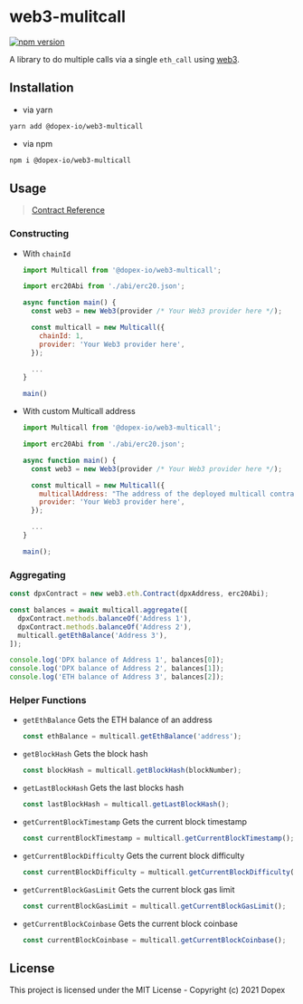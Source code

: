 # web3-mulitcall

[![npm version](https://badge.fury.io/js/%40dopex-io%2Fweb3-multicall.svg)](https://badge.fury.io/js/%40dopex-io%2Fweb3-multicall)

A library to do multiple calls via a single `eth_call` using [web3](https://github.com/ChainSafe/web3.js).

## Installation

- via yarn

```bash
yarn add @dopex-io/web3-multicall
```

- via npm

```bash
npm i @dopex-io/web3-multicall
```

## Usage

> [Contract Reference](/src/contract/Multicall.sol)

### Constructing

- With `chainId`

  ```js
  import Multicall from '@dopex-io/web3-multicall';

  import erc20Abi from './abi/erc20.json';

  async function main() {
    const web3 = new Web3(provider /* Your Web3 provider here */);

    const multicall = new Multicall({
      chainId: 1,
      provider: 'Your Web3 provider here',
    });

    ...
  }

  main()
  ```

- With custom Multicall address

  ```js
  import Multicall from '@dopex-io/web3-multicall';

  import erc20Abi from './abi/erc20.json';

  async function main() {
    const web3 = new Web3(provider /* Your Web3 provider here */);

    const multicall = new Multicall({
      multicallAddress: "The address of the deployed multicall contract",
      provider: 'Your Web3 provider here',
    });

    ...
  }

  main();
  ```

### Aggregating

```js
const dpxContract = new web3.eth.Contract(dpxAddress, erc20Abi);

const balances = await multicall.aggregate([
  dpxContract.methods.balanceOf('Address 1'),
  dpxContract.methods.balanceOf('Address 2'),
  multicall.getEthBalance('Address 3'),
]);

console.log('DPX balance of Address 1', balances[0]);
console.log('DPX balance of Address 2', balances[1]);
console.log('ETH balance of Address 3', balances[2]);
```

### Helper Functions

- `getEthBalance`
  Gets the ETH balance of an address

  ```js
  const ethBalance = multicall.getEthBalance('address');
  ```

- `getBlockHash`
  Gets the block hash

  ```js
  const blockHash = multicall.getBlockHash(blockNumber);
  ```

- `getLastBlockHash`
  Gets the last blocks hash

  ```js
  const lastBlockHash = multicall.getLastBlockHash();
  ```

- `getCurrentBlockTimestamp`
  Gets the current block timestamp

  ```js
  const currentBlockTimestamp = multicall.getCurrentBlockTimestamp();
  ```

- `getCurrentBlockDifficulty`
  Gets the current block difficulty

  ```js
  const currentBlockDifficulty = multicall.getCurrentBlockDifficulty();
  ```

- `getCurrentBlockGasLimit`
  Gets the current block gas limit

  ```js
  const currentBlockGasLimit = multicall.getCurrentBlockGasLimit();
  ```

- `getCurrentBlockCoinbase`
  Gets the current block coinbase

  ```js
  const currentBlockCoinbase = multicall.getCurrentBlockCoinbase();
  ```

## License

This project is licensed under the MIT License - Copyright (c) 2021 Dopex
